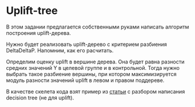 # Uplift-tree

В этом задании предлагается собственными руками написать алгоритм построения uplift-дерева.

Нужно будет реализовать uplift-дерево с критерием разбиения DeltaDeltaP. Напомним, как его расчитать.

Определим оценку uplift в вершине дерева. Она будет равна разности средних значений Y в целевой группе и в контрольной.
Тогда нужно выбрать такое разбиение вершины, 
при котором максимизируется модуль разности значений uplift в левом и правом поддереве.

В качестве скелета кода взят пример из [статьи][1] с разбором написания decision tree (не для uplift).

[1]: https://towardsdatascience.com/decision-tree-from-scratch-in-python-46e99dfea775